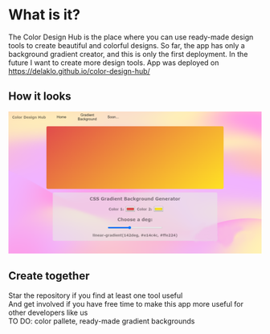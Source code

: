# What is it?
The Color Design Hub is the place where you can use ready-made design tools to create beautiful and colorful designs.
So far, the app has only a background gradient creator, and this is only the first deployment. In the future I want to create more design tools. App was deployed on https://delaklo.github.io/color-design-hub/
<br />

## How it looks
![Background gradient](./screenshots/promo.png)

## Create together
Star the repository if you find at least one tool useful
<br />
And get involved if you have free time to make this app more useful for other developers like us
<br />
TO DO: color pallete, ready-made gradient backgrounds